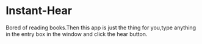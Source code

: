 # Instant-Hear
Bored of reading books.Then this app is just the thing for you,type anything in the entry box in the window and click the hear button.
